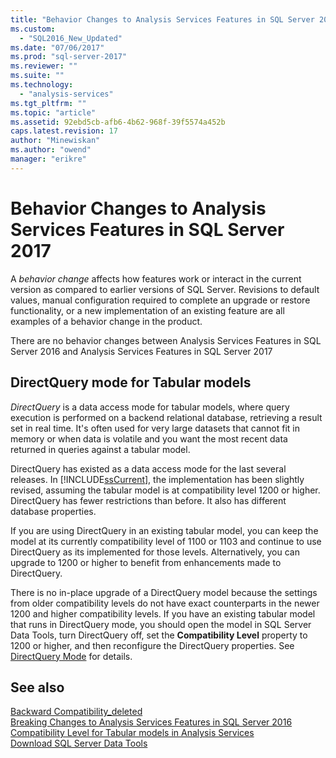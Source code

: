 ```yaml
---
title: "Behavior Changes to Analysis Services Features in SQL Server 2017 | Microsoft Docs"
ms.custom: 
  - "SQL2016_New_Updated"
ms.date: "07/06/2017"
ms.prod: "sql-server-2017"
ms.reviewer: ""
ms.suite: ""
ms.technology: 
  - "analysis-services"
ms.tgt_pltfrm: ""
ms.topic: "article"
ms.assetid: 92ebd5cb-afb6-4b62-968f-39f5574a452b
caps.latest.revision: 17
author: "Minewiskan"
ms.author: "owend"
manager: "erikre"
---
```

# Behavior Changes to Analysis Services Features in SQL Server 2017
  A *behavior change* affects how features work or interact in the current version as compared to earlier versions of SQL Server. Revisions to  default values, manual configuration required to complete an upgrade or restore functionality, or a new implementation of an existing feature are all examples of a behavior change in the product.  
 
 There are no behavior changes between Analysis Services Features in SQL Server 2016 and Analysis Services Features in SQL Server 2017
  
  

  
## DirectQuery mode for Tabular models  
 *DirectQuery* is a data access mode for tabular models, where query execution is performed on a backend relational database, retrieving a result set in real time. It's often used for very large datasets that cannot fit in memory or when data is volatile and you want the most recent data returned in queries against a tabular model.  
  
 DirectQuery has existed as a data access mode for the last several releases. In [!INCLUDE[ssCurrent](../includes/sscurrent-md.md)], the implementation has been slightly revised, assuming the tabular model is at compatibility level 1200 or higher. DirectQuery has fewer restrictions than before. It also has different database properties.  
  
 If you are using DirectQuery in an existing tabular model, you can keep the model at its currently compatibility level of 1100 or 1103 and continue to use DirectQuery as its implemented for those levels. Alternatively, you can upgrade to 1200 or higher to benefit from enhancements made to DirectQuery.  
  
 There is no in-place upgrade of a DirectQuery model because the settings from older compatibility levels do not have exact counterparts in the newer 1200 and higher compatibility levels. If you have an existing tabular model that runs in DirectQuery mode, you should open the model in SQL Server Data Tools, turn DirectQuery off, set the **Compatibility Level** property to 1200 or higher, and then reconfigure the DirectQuery properties. See [DirectQuery Mode](../analysis-services/tabular-models/directquery-mode-ssas-tabular.md) for details.  
  
## See also  
 [Backward Compatibility_deleted](http://msdn.microsoft.com/library/15d9117e-e2fa-4985-99ea-66a117c1e9fd)   
 [Breaking Changes to Analysis Services Features in SQL Server 2016](../analysis-services/breaking-changes-to-analysis-services-features-in-sql-server-2016.md)   
 [Compatibility Level for Tabular models in Analysis Services](../analysis-services/tabular-models/compatibility-level-for-tabular-models-in-analysis-services.md)   
 [Download SQL Server Data Tools](https://msdn.microsoft.com/en-us/library/mt204009.aspx)  
  
  
